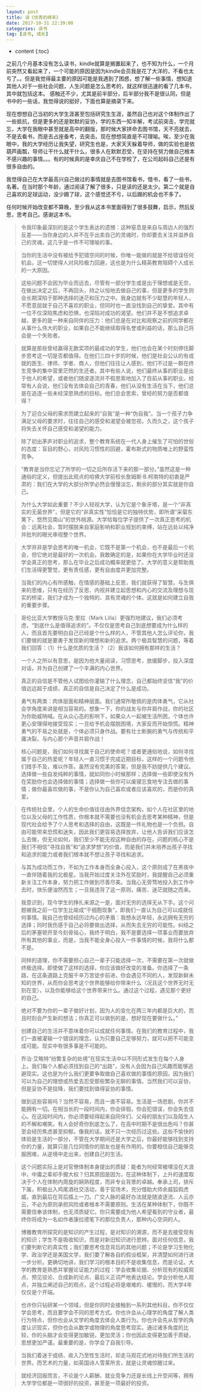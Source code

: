 ```yaml
---
layout: post
title: 读《优秀的绵羊》
date: 2017-10-31 22:39:00
categories: 读书
tag: [读书, 成长]
---
```



* content
{:toc}


之前几个月基本没有怎么读书，kindle就算是搁置起来了，也不知为什么，一个月前突然又看起来了，一个可能的原因是因为kindle会员我是花了大洋的，不看也太亏了。。但是我觉得最主要的原因可能是我遇到了困惑，想了解一些事情，想知道其他人对于一些社会问题，人生问题是怎么思考的，就这样很迅速的看了几本书，其中就包括这本。 感触还不少，尤其是前半部分，后半部分我不是很认同，但是书中的一些话，我觉得说的挺好，下面也算是摘录下来。

现在想想自己当初的大学生涯甚至包括研究生生涯，虽然自己也对这个体制作出了一些抵抗，但是更多的还是默默的妥协，学的东西一知半解，考试前突击，学完就忘，大学在我眼中甚至就是高中的翻版，那时候大家拼命去图书馆，天不亮就去，不是去看书，而是去占座备考，去突击。现在想想简直是不可理喻。唉，至少在我眼中，我的大学经历让我失望，研究生也是，大家天天躲着导师，做的实验也是依葫芦画瓢，导师让干什么就干什么，很多人在默默忍受，在坚持在努力做自己根本不感兴趣的事情。。。有的时候真的是幸庆自己不在学校了，在公司起码自己还是有很多自由的。

我觉得自己在大学最高兴自己做过的事情就是去图书馆看书，借书，看了一些书，名著。在当时那个年龄，通过阅读了解了很多，只是读的还是太少。第二个就是自己喜欢的足球运动，没少踢了球，这个感觉还不亏，以后踢的机会也不多了。

任何时候开始改变都不算晚，至少我从这本书里面得到了很多鼓舞，启示，然后反思，思考自己。感谢这本书。


> 令我印象最深刻的是这个学生表达的遗憾：这种窒息是来自与周边人的强烈反差——当你身边的人并不在乎出卖自己的灵魂时，你却要去关注并滋养自己的灵魂，这几乎是一件不可理喻的事。

> 当你的生活中没有被给予犯错空间的时候，你唯一能做的就是不给错误任何机会。这一切使得人对风险极力回避，这也是为什么精英教育阻碍个人成长的一大原因。

> 这些问题不会因为毕业而远去，尽管有一部分学生或是出于理想或是无奈，在做出决定之后，不再回头，持之以恒地去做自己的事，但是更多的学生则会长期深陷于那种选择的迷茫和压力之中。我身边就有不少聪慧的年轻人，不愿意屈就于自己不喜欢的职业，但同时也一直没找到自己的挚爱。其中有一位不仅深陷焦虑和恐惧，也深陷对成功的渴望。他们并不是不想追求卓越，更多的是一种来自同伴的压力：他们总是在对比和观察之前的同学都在从事什么伟大的职业，如果自己不能继续取得名誉或利益的话，那么自己将会是一个失败者。

> 就算是那些曾经赢得无数奖项的最成功的学生，他们也会在某个时刻停住脚步思考这一切是否都值得。在他们三四十岁的时候，他们是社会公认的有成就的医生、律师、学者、商人，但他们往往让人感到，他们不过是一群在终生竞争的集中营里茫然的生还者。其中有些人说，他们最终从事的职业是出于他人的希望，或者他们随波逐流并不假思索地加入了目前从事的职业。经常有人会说，他们没有去体会自己的青春，他们从没有生活在当下，他们总是在追逐一些未经深思熟虑的目标。他们总会思索，曾经的努力是否都值得？

> 为了迎合父母的需求而建立起来的“自我”是一种“伪自我”。当一个孩子力争满足父母的要求时，往往自己的感受和渴望会被忽视，久而久之，这个孩子将失去关怀自己感受和渴望的能力。

> 除了初出茅庐对职业的追求，整个教育系统在一代人身上催生了可怕的世俗的态度：盲目的野心，对风险习惯性的回避，霍布斯式的物质唯上的野蛮性竞争。

> “教育是当你忘记了所学的一切之后所存活下来的那一部分。”虽然这是一种通俗的定义，但提出此观点的哈佛大学前校长詹姆斯·B.柯南特的初衷是严肃的：我们在大学的大部分所学必然会慢慢淡忘，剩余的部分其实就是你自己。

> 为什么大学如此重要？不少人轻视大学，认为它是个象牙塔，是一个“非真实的无菌世界”，但是它的“非真实性”恰恰是它的独特优势，即所谓“采菊东篱下，悠然见南山”的世外桃源。大学给每位学子提供了一次真正思考的机会：远离社会，暂时摆脱来自家庭影响和职业规划的束缚，站在远处以纯净并批判的眼光审视整个世界。

> 大学并非是学会思考的唯一机会，它既不是第一个机会，也不是最后一个机会，但它绝对是最好的一次机会。我敢确定的是，如果你在大学毕业时还没学会真正的思考，那么在毕业之后成功概率就更低了。大学的意义是帮助我们生活得更警觉，更有责任感，更有自由度并更加完整。

> 当我们的内心有所感触，在情感的基础上反思，我们就获得了智慧。与生俱来的思维，只有在经历了反思、内视并建立起思想和内心的交流及理想与现实的桥梁，我们才成为一个独特的、具有灵魂的个体。这就是如何建立自我的重要步骤。

> 哥伦比亚大学教授马克·里拉（Mark Lilla）更强烈地建议，我们必须考虑，“到底什么是值得追求的”。不仅仅是思考自己到底想要成为什么样的人，而且首先要明白自己已经是个什么样的人，不管其他人怎么评论你，我们要做的就是要勇于发现新的理想和新的追求。两个极具智慧的问题，等着我们回答：（1）什么是优质的生活？（2）我该如何拥有那样的生活？

> 一个人之所以有意思，是因为他大量阅读，习惯思考，放缓脚步，投入深度对话，并为自己创建了一个丰满的内心世界。

> 真正的自信是不管他人试图给你灌输了什么理念，自己都始终坚信“我”的价值远远超于成绩，真正的自信是自己决定了什么是成功。

> 勇气有两类：肉体层面和精神层面。我们通常所敬佩的是肉体勇气，它从社会学角度来讲是相当容易的。想象一下，你的战友与你并肩作战，你的社区为你助威呐喊。在从众心态的影响下，如果众人一起被生活所困，个体也许更心安理得地接受现实；一旦给予机会摆脱困境，大家反而开始惊慌。精神勇气的不易之处就是，个体必须只身作战。要有壮士断腕的勇气与传统和平庸决裂，与内心那个声音并肩作战！

> 核心问题是，我们如何寻找属于自己的使命呢？或者更通俗地说，如何寻找属于自己的热爱呢？年轻人一直习惯于完成近期目标，这样的一个问题令他们措手不及，难以作答。虽然没有完美的答案，但是我不妨提供几个建议。选择做一些自发纯粹的事情，就如同你小时候那样；选择做一些即使没有外在奖励你也会选择做的事情；选择做一些你可以废寝忘食地专注去做的事情；做你最喜欢做的事，不是你认为自己喜欢或者应该喜欢的，而是你的真爱。

> 在传统社会里，个人的生命价值往往由外界信念架构，如个人在社区里的地位以及父母的工作性质，你根本就不需要也没有机会去思考某种精神，但是现代社会给予了个人思考和选择的自由，这既是一件礼物也是一个负担。自由可能带来恐慌和迷失，因此我们更容易选择放弃，让他人告诉我们应该怎么去做，但无论如何，我们至少不能无视这种自由的存在。问题的核心不是我们不相信“寻找自我”和“追求梦想”的价值，而是我们并未培养出孩子寻找和追求的能力或者我们根本就不想让孩子寻找和追求。

> 与其为成功而工作，不如为工作本身而全身心投入，这个原则成了在黑夜中一直伴随着我的北极星。当我开始过度关注外在奖励时，我提醒自己必须重新关注工作本身，努力把工作做到尽善尽美。当我心无旁骛地投入到工作中去时，快乐便油然而生；一旦我违背了这一原则，痛苦、迷茫就随之而来。

> 我意识到，现今学生的挣扎来源之一是，面对无穷的选择无从下手。这个问题被我之前一位学生比喻成“干细胞现象”，即我们一直认为自己可以成就任何事情。我自己也曾经经历过内心的矛盾：我想永远年轻，永远拥有无穷的选择；同时我伤感于自己必将要做出选择，从而失去无穷的可能性。纠结之后的茅塞顿开至今刻骨铭心，我终于明白，我不是要选择一项事业而要放弃所有其他的事业，而是，当我不能全身心投入一件事情的时候，我将什么都不是。

> 同样的道理，你不需要担心自己一辈子只能选择一次，不需要在第一次就做终极选择。即使做了这样的选择，你应该做好改变的准备。你选择了一条路，在这条道路上克服千辛万苦徒步前进，你会遇见不同的人，发现新鲜未知的世界，从而你会思考这个世界能够给你带来什么（况且这个世界无时无刻在变），以及你能够给这个世界带来什么。通过这个过程，遇见那个更好的自己。

> 绝对不要为你的一辈子做好计划，因为人的变化在两三年内都是巨大的，而且时刻会产生新的想法；你真正可以做到的是，想好现在要做什么。”

> 创建自己的生活并不意味着你可以成就任何事情。在我们的教育过程中，我们一直被灌输一个错误的理念，认为只要自己足够努力，就可以把不可能变成可能。现实中有很多事是不可能的。

> 乔治·艾略特“纷繁复杂的处境”在现实生活中以不同形式发生在每个人身上。我们每个人都必须找到自己的“出路”，没有人会因为自己风趣而能够逃避现实。这也是为什么我们更要争取做自己喜欢做的事情的原因，因为我们可以为自己的理想或热爱去忍受那些繁杂无聊的事情。当然我们可以妥协，但是妥协不是投降，我们要找到值得妥协的事情。

> 做到这些容易吗？当然不容易，而且一直不容易。生活是一场悲剧，你并不能拥有一切。在相当长的一段时间内，你会徘徊，你会犯错误，你会失去信心。在这段时间内，你必须要经得起来自同伴们、父母的朋友们以及陌生人的不解和嘲笑。有人会好奇你到底怎么了，在高中时期不是很出色吗？你甚至会经历焦虑甚至抑郁。像我的话，就不只一次经历过这些。这些不愉快的体验是生活的一部分，不管在大学期间还是大学之后，你最好能够找到支持你的力量，就算只是几位同情你的朋友也是有作用的。你要相信自己能够克服困难，从逆境中走出来，创建自己的生活。

> 这个问题实际上是对官僚体制本身提出的质疑：能者为何经常被埋没在大浪中，中庸之辈却手握大权？归其原因是因为，在这种体制下，上升的速度取决于个人在体制内周旋的娴熟程度，而非专业背景的卓越。奉承上司，排斥下属，积极出入鸡尾酒社交活动，善于官场术，充分借助大师余威狐假虎威，直到最后在背后插上一刀。广交人脉的最好办法就是随波逐流、人云亦云，不必为原则承担风险或者根本不需要原则。生活在某种体制下，你既不需要信奉该体制，也无须质疑它。你只需要成为他人希望看到的守业者，最终你将成为一名如作者康拉德笔下的那位负责人，那种内心空洞的人。

> 博雅教育所探究的是知识的产生过程，是对知识的溯源，而不是去接受现有的知识；学生不是吸收知识，而是对新旧知识进行思辨。面对任何信息，我们要判断它的真实性；我们要思考信息背后的其他问题；不论是学习生物化学、政治学还是美国文学，我们要了解各自的假设框架，并清楚如何进行进一步分析。更确切地讲，我们学习的根本目的不是收集信息，而是论证。大学的教育是熟悉并掌握论证能力的过程：学会收集论据、分析现有的权威观点、预见驳论、合成新的论点、最后义正词严地表达结论。学会分析他人观点，并独立阐述自己的观点，这个过程必将是艰难的、缓慢的，而大学4年仅仅是个开端。

> 也许你只钻研某一个领域，但是你同时会接触到一系列其他科目。你不仅仅学会思考，而且要学会不同的思考方式。你也许会从心理学的角度了解人类行为特点，但你也会从文学的角度去体会人类行为。你也许会先从哲学的角度认识现实，但你也会从数学或物理的角度思考现实。通过诸多角度的比较，你的头脑才会变得更加敏锐，更加灵活；你也因此变得更加善于质疑，思想更加严谨。最重要的是，你学会了自我引导。

> 当我们着迷于成绩、收入乃至性生活时，却走马观花式地对待我们所生活的世界。而艺术的力量，如英国诗人雪莱所言，就是让灵魂惊醒过来。

> 就经济回报而言，不论是个人薪酬、就业竞争力还是长线上升空间等，拥有大学学位都是一项很好的投资，甚至是一项最好的投资。
